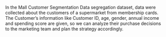 In the Mall Customer Segmentation Data segregation dataset, data were collected about the customers 
of a supermarket from membership cards. 
The Customer’s information like Customer ID, age, gender, annual income and spending score are given,
so we can analyze their purchase decisions to the marketing team and plan the strategy accordingly.
